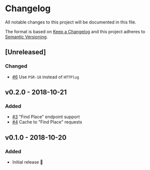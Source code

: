 # Changelog
All notable changes to this project will be documented in this file.

The format is based on [Keep a Changelog](http://keepachangelog.com/en/1.0.0/)
and this project adheres to [Semantic Versioning](http://semver.org/spec/v2.0.0.html).

## [Unreleased]

### Changed

- [#6] Use `PSR-18` instead of `HTTPlug`

## v0.2.0 - 2018-10-21

### Added

- [#3] "Find Place" endpoint support 
- [#4] Cache to "Find Place" requests 

## v0.1.0 - 2018-10-20

### Added

- Initial release 🎉

[#3]: https://github.com/gplacesphp/api-client/pull/3
[#4]: https://github.com/gplacesphp/api-client/pull/4
[#6]: https://github.com/gplacesphp/api-client/pull/6
